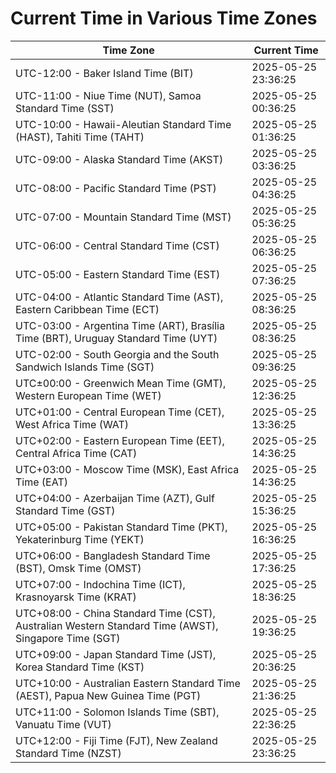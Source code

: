 # Current Time in Various Time Zones

| Time Zone | Current Time |
|-----------|--------------|
| UTC-12:00 - Baker Island Time (BIT) | 2025-05-25 23:36:25 |
| UTC-11:00 - Niue Time (NUT), Samoa Standard Time (SST) | 2025-05-25 00:36:25 |
| UTC-10:00 - Hawaii-Aleutian Standard Time (HAST), Tahiti Time (TAHT) | 2025-05-25 01:36:25 |
| UTC-09:00 - Alaska Standard Time (AKST) | 2025-05-25 03:36:25 |
| UTC-08:00 - Pacific Standard Time (PST) | 2025-05-25 04:36:25 |
| UTC-07:00 - Mountain Standard Time (MST) | 2025-05-25 05:36:25 |
| UTC-06:00 - Central Standard Time (CST) | 2025-05-25 06:36:25 |
| UTC-05:00 - Eastern Standard Time (EST) | 2025-05-25 07:36:25 |
| UTC-04:00 - Atlantic Standard Time (AST), Eastern Caribbean Time (ECT) | 2025-05-25 08:36:25 |
| UTC-03:00 - Argentina Time (ART), Brasília Time (BRT), Uruguay Standard Time (UYT) | 2025-05-25 08:36:25 |
| UTC-02:00 - South Georgia and the South Sandwich Islands Time (SGT) | 2025-05-25 09:36:25 |
| UTC±00:00 - Greenwich Mean Time (GMT), Western European Time (WET) | 2025-05-25 12:36:25 |
| UTC+01:00 - Central European Time (CET), West Africa Time (WAT) | 2025-05-25 13:36:25 |
| UTC+02:00 - Eastern European Time (EET), Central Africa Time (CAT) | 2025-05-25 14:36:25 |
| UTC+03:00 - Moscow Time (MSK), East Africa Time (EAT) | 2025-05-25 14:36:25 |
| UTC+04:00 - Azerbaijan Time (AZT), Gulf Standard Time (GST) | 2025-05-25 15:36:25 |
| UTC+05:00 - Pakistan Standard Time (PKT), Yekaterinburg Time (YEKT) | 2025-05-25 16:36:25 |
| UTC+06:00 - Bangladesh Standard Time (BST), Omsk Time (OMST) | 2025-05-25 17:36:25 |
| UTC+07:00 - Indochina Time (ICT), Krasnoyarsk Time (KRAT) | 2025-05-25 18:36:25 |
| UTC+08:00 - China Standard Time (CST), Australian Western Standard Time (AWST), Singapore Time (SGT) | 2025-05-25 19:36:25 |
| UTC+09:00 - Japan Standard Time (JST), Korea Standard Time (KST) | 2025-05-25 20:36:25 |
| UTC+10:00 - Australian Eastern Standard Time (AEST), Papua New Guinea Time (PGT) | 2025-05-25 21:36:25 |
| UTC+11:00 - Solomon Islands Time (SBT), Vanuatu Time (VUT) | 2025-05-25 22:36:25 |
| UTC+12:00 - Fiji Time (FJT), New Zealand Standard Time (NZST) | 2025-05-25 23:36:25 |
